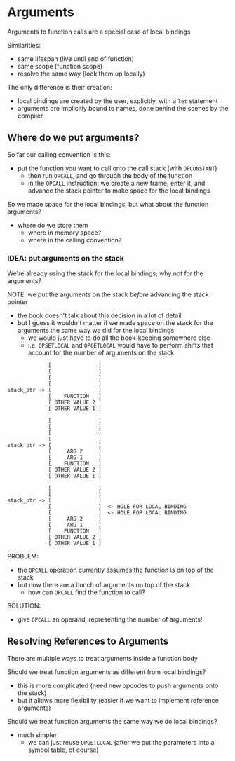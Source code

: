 # Arguments

Arguments to function calls are a special case of local bindings

Similarities:
- same lifespan (live until end of function)
- same scope (function scope)
- resolve the same way (look them up locally)

The only difference is their creation:
- local bindings are created by the user, explicitly, with a `let` statement
- arguments are implicitly bound to names, done behind the scenes by the compiler


## Where do we put arguments?
So far our calling convention is this:
- put the function you want to call onto the call stack (with `OPCONSTANT`)
  - then run `OPCALL`, and go through the body of the function
  - in the `OPCALL` instruction: we create a new frame, enter it, and advance the stack pointer
    to make space for the local bindings

So we made space for the local bindings, but what about the function arguments?
- where do we store them
  - where in memory space?
  - where in the calling convention?

### IDEA: put arguments on the stack
We're already using the stack for the local bindings; why not for the arguments?

NOTE: we put the arguments on the stack *before* advancing the stack pointer
- the book doesn't talk about this decision in a lot of detail
- but I guess it wouldn't matter if we made space on the stack for the arguments
  the same way we did for the local bindings
  - we would just have to do all the book-keeping somewhere else
  - i.e. `OPSETLOCAL` and `OPGETLOCAL` would have to perform shifts that account
    for the number of arguments on the stack

``` BEFORE
             [               ]
             [               ]
             [               ]
             [               ]
stack_ptr -> [               ]
             [    FUNCTION   ]
             [ OTHER VALUE 2 ]
             [ OTHER VALUE 1 ]
```

``` AFTER PUTTING ARGUMENTS ON STACK
             [               ]
             [               ]
             [               ]
             [               ]
stack_ptr -> [               ]
             [     ARG 2     ]
             [     ARG 1     ]
             [    FUNCTION   ]
             [ OTHER VALUE 2 ]
             [ OTHER VALUE 1 ]
```

``` AFTER EXECUTING OPCALL
             [               ]
             [               ]
stack_ptr -> [               ]
             [               ]  <- HOLE FOR LOCAL BINDING
             [               ]  <- HOLE FOR LOCAL BINDING
             [     ARG 2     ]
             [     ARG 1     ]
             [    FUNCTION   ]
             [ OTHER VALUE 2 ]
             [ OTHER VALUE 1 ]
```

PROBLEM:
- the `OPCALL` operation currently assumes the function is on top of the stack
- but now there are a bunch of arguments on top of the stack
  - how can `OPCALL` find the function to call?

SOLUTION:
- give `OPCALL` an operand, representing the number of arguments!


## Resolving References to Arguments
There are multiple ways to treat arguments inside a function body

Should we treat function arguments as different from local bindings?
- this is more complicated (need new opcodes to push arguments onto the stack)
- but it allows more flexibility (easier if we want to implement reference arguments)

Should we treat function arguments the same way we do local bindings?
- much simpler
  - we can just reuse `OPGETLOCAL` (after we put the parameters into a symbol table, of course)